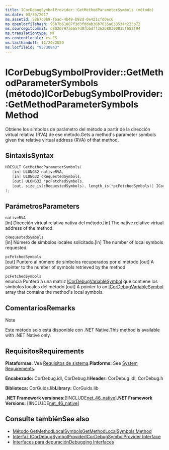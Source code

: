 ```yaml
---
title: ICorDebugSymbolProvider::GetMethodParameterSymbols (método)
ms.date: 03/30/2017
ms.assetid: 58b7c0b9-f6ad-4b49-b92d-0e421cfd0ec6
ms.openlocfilehash: 95b7b61087f3d3fddab36b7835a633534c223b72
ms.sourcegitcommit: d8020797a6657d0fbbdff362b80300815f682f94
ms.translationtype: MT
ms.contentlocale: es-ES
ms.lasthandoff: 11/24/2020
ms.locfileid: "95730843"
---
```

# <a name="icordebugsymbolprovidergetmethodparametersymbols-method"></a><span data-ttu-id="45077-102">ICorDebugSymbolProvider::GetMethodParameterSymbols (método)</span><span class="sxs-lookup"><span data-stu-id="45077-102">ICorDebugSymbolProvider::GetMethodParameterSymbols Method</span></span>

<span data-ttu-id="45077-103">Obtiene los símbolos de parámetro del método a partir de la dirección virtual relativa (RVA) de ese método.</span><span class="sxs-lookup"><span data-stu-id="45077-103">Gets a method's parameter symbols given the relative virtual address (RVA) of that method.</span></span>  
  
## <a name="syntax"></a><span data-ttu-id="45077-104">Sintaxis</span><span class="sxs-lookup"><span data-stu-id="45077-104">Syntax</span></span>  
  
```cpp  
HRESULT GetMethodParameterSymbols(  
   [in] ULONG32 nativeRVA,  
   [in] ULONG32 cRequestedSymbols,  
   [out] ULONG32 *pcFetchedSymbols,  
   [out, size_is(cRequestedSymbols), length_is(*pcFetchedSymbols)] ICorDebugVariableSymbol *pSymbols[]  
);  
```  
  
## <a name="parameters"></a><span data-ttu-id="45077-105">Parámetros</span><span class="sxs-lookup"><span data-stu-id="45077-105">Parameters</span></span>  

 `nativeRVA`  
 <span data-ttu-id="45077-106">[in] Dirección virtual relativa nativa del método.</span><span class="sxs-lookup"><span data-stu-id="45077-106">[in] The native relative virtual address of the method.</span></span>  
  
 `cRequestedSymbols`  
 <span data-ttu-id="45077-107">[in] Número de símbolos locales solicitado.</span><span class="sxs-lookup"><span data-stu-id="45077-107">[in] The number of local symbols requested.</span></span>  
  
 `pcFetchedSymbols`  
 <span data-ttu-id="45077-108">[out] Puntero al número de símbolos recuperados por el método.</span><span class="sxs-lookup"><span data-stu-id="45077-108">[out] A pointer to the number of symbols retrieved by the method.</span></span>  
  
 `pcFetchedSymbols`  
 <span data-ttu-id="45077-109">enuncia Puntero a una matriz [ICorDebugVariableSymbol](icordebugvariablesymbol-interface.md) que contiene los símbolos locales del método.</span><span class="sxs-lookup"><span data-stu-id="45077-109">[out] A pointer to an [ICorDebugVariableSymbol](icordebugvariablesymbol-interface.md) array that contains the method's local symbols.</span></span>  
  
## <a name="remarks"></a><span data-ttu-id="45077-110">Comentarios</span><span class="sxs-lookup"><span data-stu-id="45077-110">Remarks</span></span>  
  
> [!NOTE]
> <span data-ttu-id="45077-111">Este método solo está disponible con .NET Native.</span><span class="sxs-lookup"><span data-stu-id="45077-111">This method is available with .NET Native only.</span></span>  
  
## <a name="requirements"></a><span data-ttu-id="45077-112">Requisitos</span><span class="sxs-lookup"><span data-stu-id="45077-112">Requirements</span></span>  

 <span data-ttu-id="45077-113">**Plataformas:** Vea [Requisitos de sistema](../../get-started/system-requirements.md).</span><span class="sxs-lookup"><span data-stu-id="45077-113">**Platforms:** See [System Requirements](../../get-started/system-requirements.md).</span></span>  
  
 <span data-ttu-id="45077-114">**Encabezado:** CorDebug.idl, CorDebug.h</span><span class="sxs-lookup"><span data-stu-id="45077-114">**Header:** CorDebug.idl, CorDebug.h</span></span>  
  
 <span data-ttu-id="45077-115">**Biblioteca:** CorGuids.lib</span><span class="sxs-lookup"><span data-stu-id="45077-115">**Library:** CorGuids.lib</span></span>  
  
 <span data-ttu-id="45077-116">**.NET Framework versiones:**[!INCLUDE[net_46_native](../../../../includes/net-46-native-md.md)]</span><span class="sxs-lookup"><span data-stu-id="45077-116">**.NET Framework Versions:** [!INCLUDE[net_46_native](../../../../includes/net-46-native-md.md)]</span></span>  
  
## <a name="see-also"></a><span data-ttu-id="45077-117">Consulte también</span><span class="sxs-lookup"><span data-stu-id="45077-117">See also</span></span>

- [<span data-ttu-id="45077-118">Método GetMethodLocalSymbols</span><span class="sxs-lookup"><span data-stu-id="45077-118">GetMethodLocalSymbols Method</span></span>](icordebugsymbolprovider-getmethodlocalsymbols-method.md)
- [<span data-ttu-id="45077-119">Interfaz ICorDebugSymbolProvider</span><span class="sxs-lookup"><span data-stu-id="45077-119">ICorDebugSymbolProvider Interface</span></span>](icordebugsymbolprovider-interface.md)
- [<span data-ttu-id="45077-120">Interfaces para depuración</span><span class="sxs-lookup"><span data-stu-id="45077-120">Debugging Interfaces</span></span>](debugging-interfaces.md)
